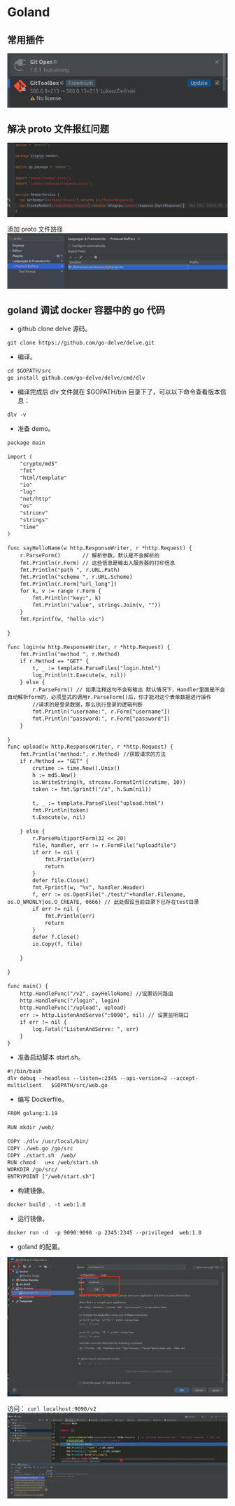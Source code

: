 # Goland

## 常用插件

![](./images/goland/1.png)

## 解决 proto 文件报红问题

![](./images/goland/2.png)

添加 proto 文件路径
![](./images/goland/3.png)

## goland 调试 docker 容器中的 go 代码

- github clone delve 源码。

```shell
git clone https://github.com/go-delve/delve.git
```

- 编译。

```shell
cd $GOPATH/src
go install github.com/go-delve/delve/cmd/dlv
```

- 编译完成后 dlv 文件就在 $GOPATH/bin 目录下了，可以以下命令查看版本信息：

```shell
dlv -v
```

- 准备 demo。

```shell
package main

import (
	"crypto/md5"
	"fmt"
	"html/template"
	"io"
	"log"
	"net/http"
	"os"
	"strconv"
	"strings"
	"time"
)

func sayHelloName(w http.ResponseWriter, r *http.Request) {
	r.ParseForm()       // 解析参数，默认是不会解析的
	fmt.Println(r.Form) // 这些信息是输出入服务器的打印信息
	fmt.Println("path ", r.URL.Path)
	fmt.Println("scheme ", r.URL.Scheme)
	fmt.Println(r.Form["url_long"])
	for k, v := range r.Form {
		fmt.Println("key:", k)
		fmt.Println("value", strings.Join(v, ""))
	}
	fmt.Fprintf(w, "hello vic")

}

func login(w http.ResponseWriter, r *http.Request) {
	fmt.Println("method ", r.Method)
	if r.Method == "GET" {
		t, _ := template.ParseFiles("login.html")
		log.Println(t.Execute(w, nil))
	} else {
		r.ParseForm() // 如果注释这句不会有输出 默认情况下，Handler里面是不会自动解析form的，必须显式的调用r.ParseForm()后，你才能对这个表单数据进行操作
		//请求的是登录数据，那么执行登录的逻辑判断
		fmt.Println("username:", r.Form["username"])
		fmt.Println("password:", r.Form["password"])
	}

}
func upload(w http.ResponseWriter, r *http.Request) {
	fmt.Println("method:", r.Method) //获取请求的方法
	if r.Method == "GET" {
		crutime := time.Now().Unix()
		h := md5.New()
		io.WriteString(h, strconv.FormatInt(crutime, 10))
		token := fmt.Sprintf("/x", h.Sum(nil))

		t, _ := template.ParseFiles("upload.html")
		fmt.Println(token)
		t.Execute(w, nil)

	} else {
		r.ParseMultipartForm(32 << 20)
		file, handler, err := r.FormFile("uploadfile")
		if err != nil {
			fmt.Println(err)
			return
		}
		defer file.Close()
		fmt.Fprintf(w, "%v", handler.Header)
		f, err := os.OpenFile("./test/"+handler.Filename, os.O_WRONLY|os.O_CREATE, 0666) // 此处假设当前目录下已存在test目录
		if err != nil {
			fmt.Println(err)
			return
		}
		defer f.Close()
		io.Copy(f, file)

	}

}

func main() {
	http.HandleFunc("/v2", sayHelloName) //设置访问路由
	http.HandleFunc("/login", login)
	http.HandleFunc("/upload", upload)
	err := http.ListenAndServe(":9090", nil) // 设置监听端口
	if err != nil {
		log.Fatal("ListenAndServe: ", err)
	}
}
```

- 准备启动脚本 start.sh。

```shell
#!/bin/bash
dlv debug --headless --listen=:2345 --api-version=2 --accept-multiclient   $GOPATH/src/web.go
```

- 编写 Dockerfile。

```shell
FROM golang:1.19

RUN mkdir /web/

COPY ./dlv /usr/local/bin/
COPY ./web.go /go/src
COPY ./start.sh  /web/
RUN chmod   u+x /web/start.sh
WORKDIR /go/src/
ENTRYPOINT ["/web/start.sh"]
```

- 构建镜像。

```shell
docker build . -t web:1.0
```

- 运行镜像。

```shell
docker run -d  -p 9090:9090 -p 2345:2345 --privileged  web:1.0
```

- goland 的配置。

![](./images/goland/debug-1.png)

访问： `curl localhost:9090/v2`
![](./images/goland/debug-2.png)
